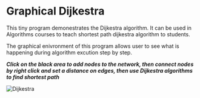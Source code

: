 # Graphical Dijkestra



This tiny program demonestrates the Dijkestra algorithm. It can be used in Algorithms courses to teach shortest path dijkestra algorithm to students.

The graphical enivronment of this program  allows user to see what is happening during algorithm excution step by step.

***Click on the black area to add nodes to the network, then connect nodes by right click and set a distance on edges, then use Dijkestra algorithms to find shortest path***

![Dijkestra](http://m-shaeri.ir/blog/wp-content/uploads/2021/04/dikjestra.jpg)
